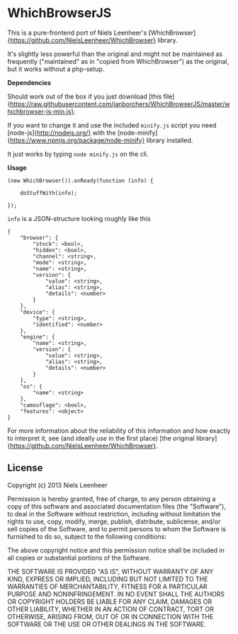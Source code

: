 WhichBrowserJS
==============

This is a pure-frontend port of Niels Leenheer's [WhichBrowser]{https://github.com/NielsLeenheer/WhichBrowser} library.

It's slightly less powerful than the original and might not be maintained as frequently ("maintained" as in "copied from WhichBrowser") as the original, but it works without a php-setup.


**Dependencies**

Should work out of the box if you just download [this file]{https://raw.githubusercontent.com/janborchers/WhichBrowserJS/master/whichbrowser-js-min.js}.

If you want to change it and use the included `minify.js` script you need [node-js]{http://nodejs.org/} with the [node-minify]{https://www.npmjs.org/package/node-minify} library installed.

It just works by typing `node minify.js` on the cli.


**Usage**

    (new WhichBrowser()).onReady(function (info) {

        doStuffWith(info);

    });

`info` is a JSON-structure looking roughly like this

    {
        "browser": {
            "stock": <bool>,
            "hidden": <bool>,
            "channel": <string>,
            "mode": <string>,
            "name": <string>,
            "version": {
                "value": <string>,
                "alias": <string>,
                "details": <number>
            }
        },
        "device": {
            "type": <string>,
            "identified": <number>
        },
        "engine": {
            "name": <string>,
            "version": {
                "value": <string>,
                "alias": <string>,
                "details": <number>
            }
        },
        "os": {
            "name": <string>
        },
        "camouflage": <bool>,
        "features": <object>
    }


For more information about the reliability of this information and how exactly to interpret it, see (and ideally *use* in the first place) [the original library]{https://github.com/NielsLeenheer/WhichBrowser}.


License
-------

Copyright (c) 2013 Niels Leenheer

Permission is hereby granted, free of charge, to any person obtaining
a copy of this software and associated documentation files (the
"Software"), to deal in the Software without restriction, including
without limitation the rights to use, copy, modify, merge, publish,
distribute, sublicense, and/or sell copies of the Software, and to
permit persons to whom the Software is furnished to do so, subject to
the following conditions:

The above copyright notice and this permission notice shall be
included in all copies or substantial portions of the Software.

THE SOFTWARE IS PROVIDED "AS IS", WITHOUT WARRANTY OF ANY KIND,
EXPRESS OR IMPLIED, INCLUDING BUT NOT LIMITED TO THE WARRANTIES OF
MERCHANTABILITY, FITNESS FOR A PARTICULAR PURPOSE AND
NONINFRINGEMENT. IN NO EVENT SHALL THE AUTHORS OR COPYRIGHT HOLDERS BE
LIABLE FOR ANY CLAIM, DAMAGES OR OTHER LIABILITY, WHETHER IN AN ACTION
OF CONTRACT, TORT OR OTHERWISE, ARISING FROM, OUT OF OR IN CONNECTION
WITH THE SOFTWARE OR THE USE OR OTHER DEALINGS IN THE SOFTWARE.
